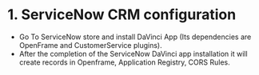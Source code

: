 # 1.	ServiceNow CRM configuration

- Go To ServiceNow store and install DaVinci App (Its dependencies are OpenFrame and CustomerService plugins). 
- After the completion of the ServiceNow DaVinci app installation it will create records in Openframe, Application Registry, CORS Rules.